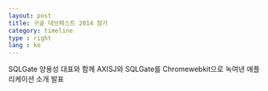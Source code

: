 ```yaml
---
layout: post
title: 구글 데브페스트 2014 참가
category: timeline
type : right
lang : ko
---
```



SQLGate 양용성 대표와 함께 AXISJ와 SQLGate를 Chromewebkit으로 녹여낸 애플리케이션 소개 발표